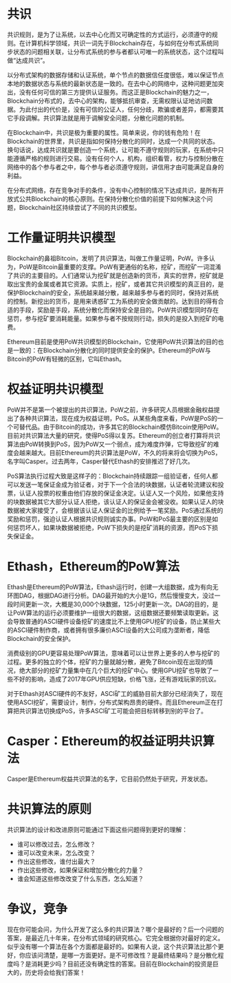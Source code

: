 # 共识

共识规则，是为了让系统，以去中心化而又可确定性的方式运行，必须遵守的规则。在计算机科学领域，共识一词先于Blockchain存在，与如何在分布式系统同步状态的问题相关联，让分布式系统的参与者都认可唯一的系统状态，这个过程叫做“达成共识”。

以分布式架构的数据存储和认证系统，单个节点的数据信任度很低，难以保证节点本地的数据状态与系统的最新状态是一致的。在去中心的网络中，这种问题更加突出，没有任何可信的第三方提供认证服务。而这正是Blockchain的魅力之一，Blockchain分布式的，去中心的架构，能够抵抗审查，无需权限认证地访问数据。为此付出的代价是，没有可信的公证人，任何分歧，欺骗或者差异，都需要其它手段调解。共识算法就是用于调解安全问题，分散化问题的机制。

在Blockchain中，共识是极为重要的属性。简单来说，你的钱有危险！在Blockchain的世界里，共识是指如何保持分散化的同时，达成一个共同的状态。换句话说，达成共识就是要创造一个系统，让可能不遵守规则的玩家，在系统中只能遵循严格的规则进行交易。没有任何个人，机构，组织看管，权力与控制分散在网络中的各个参与者之中，每个参与者必须遵守规则，讲信用才由可能满足自身的利益。

在分布式网络，存在竞争对手的条件，没有中心控制的情况下达成共识，是所有开放式公共Blockchain的核心原则。在保持分散化价值的前提下如何解决这个问题，Blockchain社区持续尝试了不同的共识模型。

# 工作量证明共识模型

Blockchain的鼻祖Bitcoin，发明了共识算法，叫做工作量证明，PoW。许多认为，PoW是Bitcoin最重要的支撑。PoW有更通俗的名称，挖矿，而挖矿一词混淆了共识的主要目的。人们通常认为挖矿就是创造新的货币，真实的世界，挖矿就是取出宝贵的金属或者其它资源。实质上，挖矿，或者其它共识模型的真正目的，是保护Blockchain的安全，系统越来越分散，越来越多参与者的同时，保持对系统的控制。新挖出的货币，是用来诱惑矿工为系统的安全做贡献的。达到目的得有合适的手段，奖励是手段，系统分散化而保持安全是目的。PoW共识模型同时存在惩罚，参与挖矿要消耗能量。如果参与者不按规则行动，损失的是投入到挖矿的电费。

Ethereum目前是使用PoW共识模型的Blockchain，它使用PoW共识算法的目的也是一致的：在Blockchain分散化的同时提供安全的保护。Ethereum的PoW与Bitcoin的PoW有轻微的区别，它叫Ethash。

# 权益证明共识模型

PoW并不是第一个被提出的共识算法，PoW之前，许多研究人员根据金融权益提出了各种共识算法，现在成为权益证明，PoS。从某些角度来看，PoW是PoS的一个可替代品。由于Bitcoin的成功，许多其它的Blockchain模仿Bitcoin使用PoW。目前对共识算法大量的研究，使得PoS得以复苏。Ethereum的创立者打算将共识算法由PoW转换到PoS，因为PoW又一个弱点，成为难度炸弹，它导致挖矿的难度会越来越大。目前Ethereum的共识算法是PoW，不久的将来将会切换为PoS，
名字叫Casper。过去两年，Casper替代Ethash的安排推迟了好几次。

PoS算法执行过程大致是这样子的：Blockchain持续跟踪一组验证者，任何人都可以发送一笔保证金成为验证者，对于下一个合法的块数据，认证者轮流建议和投票，认证人投票的权重由他们存放的保证金决定。认证人又一个风险，如果他支持的块数据被其它大部分认证人拒绝，该认证人的保证金会被没收。如果认证人的块数据被大家接受了，会根据该认证人保证金的比例给予一笔奖励。PoS通过系统的奖励和惩罚，强迫认证人根据共识规则诚实办事。PoW和PoS最主要的区别是如何惩罚坏人，如果块数据被拒绝，PoW下损失的是挖矿消耗的资源，而PoS下损失保证金。

# Ethash，Ethereum的PoW算法

Ethash是Ethereum的PoW算法，Ethash运行时，创建一大组数据，成为有向无环图DAG，根据DAG进行分析。DAG最开始的大小是1G，然后慢慢变大，没过一段时间更新一次，大概是30,000个块数据，125小时更新一次。DAG的目的，是让PoW算法的运行必须要维护一组很大的数据，这组数据还要频繁读取更新。这会导致普通的ASCI硬件设备挖矿的速度比不上使用GPU挖矿的设备，防止某些大的ASCI硬件制作商，或者拥有很多廉价ASCI设备的大公司成为垄断者，降低Blockchain的安全保护。

消费级别的GPU更容易处理PoW算法，意味着可以让世界上更多的人参与挖矿的过程。更多的独立的个体，挖矿的力量就越分散，避免了Bitcoin现在出现的情况，绝大部分的挖矿力量集中在几个巨大的挖矿中心。使用GPU挖矿也导致了一些不好的影响，造成了2017年GPU供应短缺，价格飞涨，还有游戏玩家的抗议。

对于Ethash对ASCI硬件的不友好，ASCI矿工的威胁目前大部分已经消失了，现在使用ASCI挖矿，需要设计，制作，分布式架构昂贵的硬件。而且Ethereum正在打算把共识算法切换成PoS，许多ASCI矿工可能会把目标转移到别的平台了。

# Casper：Ethereum的权益证明共识算法

Casper是Ethereum权益共识算法的名字，它目前仍然处于研究，开发状态。

# 共识算法的原则

共识算法的设计和改进原则可能通过下面这些问题得到更好的理解：

* 谁可以修改过去，怎么修改？
* 谁可以改变未来，怎么改变？
* 作出这些修改，谁付出最大？
* 作出这些修改，如果保证和增加分散化的力量？
* 谁会知道这些修改改变了什么东西，怎么知道？

# 争议，竞争

现在你可能会问，为什么开发了这么多的共识算法？哪个是最好的？后一个问题的答案，是最近几十年来，在分布式领域的研究核心。它完全根据你对最好的定义。似乎没有哪一个算法在各个方面都是最好的。如果有人说，这个共识算法比那个更好，你应该问清楚，是哪一方面更好。是不可修改性？是最终结果吗？是分散化程度吗？是消耗更少吗？目前还没有确定性的答案。目前在Blockchain的投资是巨大的，历史将会给我们答案！

